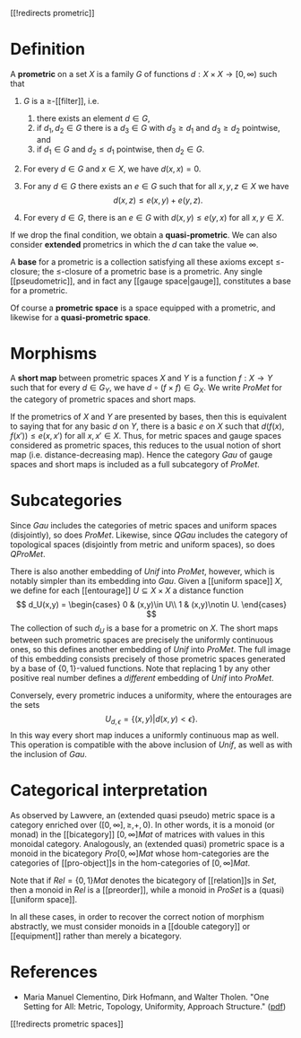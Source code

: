 [[!redirects prometric]]

# Definition

A **prometric** on a set $X$ is a family $G$ of functions $d:X\times X\to [0,\infty)$ such that

1. $G$ is a $\ge$-[[filter]], i.e.

    1. there exists an element $d\in G$,
    1. if $d_1,d_2\in G$ there is a $d_3\in G$ with $d_3\ge d_1$ and $d_3\ge d_2$ pointwise, and
    1. if $d_1\in G$ and $d_2\le d_1$ pointwise, then $d_2\in G$.

1. For every $d\in G$ and $x\in X$, we have $d(x,x)=0$.

1. For any $d\in G$ there exists an $e\in G$ such that for all $x,y,z\in X$ we have
   $$d(x,z) \le e(x,y)+e(y,z).$$

1. For every $d\in G$, there is an $e\in G$ with $d(x,y)\le e(y,x)$ for all $x,y\in X$.

If we drop the final condition, we obtain a **quasi-prometric**.  We can also consider **extended** prometrics in which the $d$ can take the value $\infty$.

A **base** for a prometric is a collection satisfying all these axioms except $\le$-closure; the $\le$-closure of a prometric base is a prometric.  Any single [[pseudometric]], and in fact any [[gauge space|gauge]], constitutes a base for a prometric.

Of course a **prometric space** is a space equipped with a prometric, and likewise for a **quasi-prometric space**.


# Morphisms

A **short map** between prometric spaces $X$ and $Y$ is a function $f:X\to Y$ such that for every $d\in G_Y$, we have $d\circ (f\times f) \in G_X$.  We write $ProMet$ for the category of prometric spaces and short maps.

If the prometrics of $X$ and $Y$ are presented by bases, then this is equivalent to saying that for any basic $d$ on $Y$, there is a basic $e$ on $X$ such that $d(f(x),f(x'))\le e(x,x')$ for all $x,x'\in X$.  Thus, for metric spaces and gauge spaces considered as prometric spaces, this reduces to the usual notion of short map (i.e. distance-decreasing map).  Hence the category $Gau$ of gauge spaces and short maps is included as a full subcategory of $ProMet$.


# Subcategories

Since $Gau$ includes the categories of metric spaces and uniform spaces (disjointly), so does $ProMet$.  Likewise, since $QGau$ includes the category of topological spaces (disjointly from metric and uniform spaces), so does $QProMet$.

There is also another embedding of $Unif$ into $ProMet$, however, which is notably simpler than its embedding into $Gau$.  Given a [[uniform space]] $X$, we define for each [[entourage]] $U\subseteq X\times X$ a distance function
$$
d_U(x,y) =
\begin{cases}
  0 & (x,y)\in U\\
  1 & (x,y)\notin U.
\end{cases}
$$
The collection of such $d_U$ is a base for a prometric on $X$.  The short maps between such prometric spaces are precisely the uniformly continuous ones, so this defines another embedding of $Unif$ into $ProMet$.  The full image of this embedding consists precisely of those prometric spaces generated by a base of $\{0,1\}$-valued functions.  Note that replacing $1$ by any other positive real number defines a _different_ embedding of $Unif$ into $ProMet$.

Conversely, every prometric induces a uniformity, where the entourages are the sets
$$U_{d,\epsilon} = \{(x,y) | d(x,y)\lt\epsilon\}.$$
In this way every short map induces a uniformly continuous map as well.  This operation is compatible with the above inclusion of $Unif$, as well as with the inclusion of $Gau$.


# Categorical interpretation

As observed by Lawvere, an (extended quasi pseudo) metric space is a category enriched over $([0,\infty],\ge,+,0)$.  In other words, it is a monoid (or monad) in the [[bicategory]] $[0,\infty] Mat$ of matrices with values in this monoidal category.  Analogously, an (extended quasi) prometric space is a monoid in the bicategory $Pro [0,\infty] Mat$ whose hom-categories are the categories of [[pro-object]]s in the hom-categories of $[0,\infty] Mat$.

Note that if $Rel = \{0,1\} Mat$ denotes the bicategory of [[relation]]s in $Set$, then a monoid in $Rel$ is a [[preorder]], while a monoid in $ProSet$ is a (quasi) [[uniform space]].

In all these cases, in order to recover the correct notion of morphism abstractly, we must consider monoids in a [[double category]] or [[equipment]] rather than merely a bicategory.


# References

* Maria Manuel Clementino, Dirk Hofmann, and Walter Tholen.  "One Setting for All: Metric, Topology, Uniformity, Approach Structure." ([pdf](http://www.math.yorku.ca/~tholen/ProMat_V_.pdf)) 

[[!redirects prometric spaces]]
